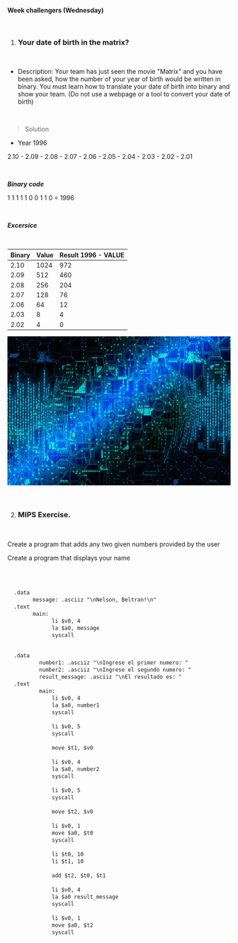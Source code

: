 **Week challengers (Wednesday)**

<br>

1. ### Your date of birth in the matrix?
<br>

- Description: Your team has just seen the movie "Matrix" and you have been asked, how the number of your year of birth would be written in binary. You must learn how to translate your date of birth into binary and show your team. (Do not use a webpage or a tool to convert your date of birth)

<br>

>Solution

- Year 1996

2.10 - 2.09 - 2.08 - 2.07 - 2.06 - 2.05 - 2.04 - 2.03 - 2.02 - 2.01

<br>

***Binary code***

  1 1 1 1 1 0 0 1 1 0 = 1996

<br>

***Excersice***

<br>

| Binary      | Value       | Result 1996 - VALUE    
| ----------- | ----------- | -----------
| 2.10        | 1024        | 972
| 2.09        | 512         | 460
| 2.08        | 256         | 204
| 2.07        | 128         | 76
| 2.06        | 64          | 12
| 2.03        | 8           | 4
| 2.02        | 4           | 0

![Binary code!](binary-code-4437421_640.jpg)

<br>

2. ### MIPS Exercise.

<br>

Create a program that adds any two given numbers provided by the user

Create a program that displays your name

<br>

```assembly

  .data
        message: .asciiz "\nNelson, Beltran!\n"
  .text
        main:
              li $v0, 4
              la $a0, message
              syscall
```


```assembly

  .data
	      number1: .asciiz "\nIngrese el primer numero: "
	      number2: .asciiz "\nIngrese el segundo numero: "
	      result_message: .asciiz "\nEl resultado es: "
  .text
	      main:
              li $v0, 4
              la $a0, number1
              syscall

              li $v0, 5
              syscall

              move $t1, $v0

              li $v0, 4
              la $a0, number2
              syscall

              li $v0, 5
              syscall

              move $t2, $v0

              li $v0, 1
              move $a0, $t0
              syscall

              li $t0, 10
              li $t1, 10

              add $t2, $t0, $t1

              li $v0, 4
              la $a0 result_message
              syscall

              li $v0, 1
              move $a0, $t2
              syscall
              
```
